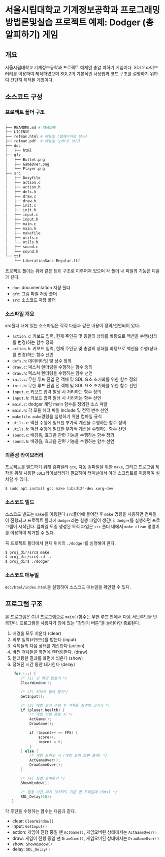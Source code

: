 # 서울시립대학교 기계정보공학과 프로그래밍방법론및실습 프로젝트 예제: Dodger (총알피하기) 게임

## 개요

서울시립대학교 기계정보공학과 프로젝트 예제인 총알 피하기 게임이다. SDL2 라이브러리를 이용하여 제작하였으며 SDL2의 기본적인 사용법과 코드 구조를 설명하기 위하여 간단히 제작된 게임이다. 

## 소스코드 구성

### 프로젝트 폴더 구조

```bash
.
├── REAMDME.md # README
├── LICENSE
├── refman.html # 매뉴얼 (웹페이지로 보기)
├── refman.pdf  # 매뉴얼 (pdf로 보기)
├── doc
│   ├── html
├── gfx
│   ├── Bullet.png
│   ├── GameOver.png
│   └── Player.png
├── src
│   ├── Doxyfile
│   ├── action.c
│   ├── action.h
│   ├── defs.h
│   ├── draw.c
│   ├── draw.h
│   ├── init.c
│   ├── init.h
│   ├── input.c
│   ├── input.h
│   ├── main.c
│   ├── main.h
│   ├── makefile
│   ├── utils.c
│   └── utils.h
│   ├── sound.c
│   └── sound.h
└── ttf
    └── LiberationSans-Regular.ttf
```

프로젝트 폴더는 위와 같은 트리 구조로 이루어져 있으며 각 폴더 내 파일의 기능은 다음과 같다.

* `doc`: documentation 저장 폴더
* `gfx`: 그림 파일 저장 폴더
* `src`: 소스코드 저장 폴더

### 소스파일 개요

src폴더 내에 있는 소스파일은 각각 다음과 같은 내용이 정의/선언되어 있다.

* `action.c`: 키보드 입력, 현재 주인공 및 총알의 상태를 바탕으로 액션을 수행(상태를 변경)하는 함수 정의
* `action.h`: 키보드 입력, 현재 주인공 및 총알의 상태를 바탕으로 액션을 수행(상태를 변경)하는 함수 선언
* `defs.h`: 데이터타입 및 상수 정의
* `draw.c`: 텍스쳐 렌더링을 수행하는 함수 정의
* `draw.h`: 텍스쳐 렌더링을 수행하는 함수 선언
* `init.c`: 무한 루프 진입 전 객체 및 SDL 요소 초기화를 위한 함수 정의
* `init.h`: 무한 루프 진입 전 객체 및 SDL 요소 초기화를 위한 함수 선언
* `input.c`: 키보드 입력 발생 시 처리하는 함수 정의
* `input.h`: 키보드 입력 발생 시 처리하는 함수 선언
* `main.c`: dodger 게임 main 함수를 정의한 소스 파일
* `main.h`: 각 모듈 헤더 파일 include 및 전역 변수 선언
* `makefile`: `make`명령을 실행하기 위한 컴파일 규칙
* `utils.c`: 액션 수행에 필요한 부가적 계산을 수행하는 함수 정의
* `utils.h`: 액션 수행에 필요한 부가적 계산을 수행하는 함수 선언
* `sound.c`: 배경음, 효과음 관련 기능을 수행하는 함수 정의
* `sound.h`: 배경음, 효과음 관련 기능을 수행하는 함수 선언

### 의존성 라이브러리

프로젝트를 빌드하기 위해 컴파일러 `gcc`, 자동 컴파일을 위한 `make`, 그리고 프로그램 제작을 위해 사용한 `SDL2`라이브러리가 필요하며 터미널에서 아래 스크립트를 이용하여 설치할 수 있다.

```bash
$ sudo apt install gcc make libsdl2*-dev xorg-dev
```

### 소스코드 빌드

소스코드 빌드는 `make`를 이용한다 `src`폴더에 들어간 후 `make` 명령을 사용하면 컴파일이 진행되고 프로젝트 폴더에 `dodger`라는 실행 파일이 생긴다. `dodger`를 실행하면 프로그램이 시작된다. 컴파일 도중 생성된 목적 파일은 `src` 폴더 내에서 `make clean` 명령어를 이용하여 제거할 수 있다.

꼭 프로젝트 폴더에서 현재 위치의 `./dodger`를 실행해야 한다.

```bash
$ proj_dir/src$ make
$ proj_dir/src$ cd ..
$ proj_dir$ ./dodger
```

### 소스코드 매뉴얼

`doc/html/index.html`을 실행하여 소스코드 매뉴얼을 확인할 수 있다. 

## 프로그램 구조

본 프로그램은 GUI 프로그램으로 `main()`함수는 무한 루프 안에서 다음 서브루틴을 반복한다. 프로그램은 사용자가 창에 있는 "창닫기 버튼"을 눌러야만 종료된다.

 1. 배경을 모두 지운다 (clear)
 1. 외부 입력(키보드)를 받는다 (input)
 1. 객체들의 다음 상태를 계산한다 (action)
 1. 바뀐 객체들을 화면에 렌더링한다. (draw) 
 1. 렌더링한 결과를 화면에 띄운다 (show)
 1. 정해진 시간 동안 대기한다 (delay)

 ```C
     for (;;) {
        /* (1) 빈 화면 만들기 */
        ClearWindow();

        /* (2) 키보드 입력 받기*/
        GetInput();

        /* (3) 메인 로직 수행 후 객체들 화면에 그리기 */
        if (player.health) {
            /* 게임 진행 중일 시 */
            ActGame();
            DrawGame();

            if (tmpcnt++ == FPS) {
                score++;
                tmpcnt = 0;
            }
        } else {
            /* 게임 오버일 시 (게임 오버 화면 출력) */
            ActGameOver();
            DrawGameOver();
        }

        /* (4) 화면 보여주기 */
        ShowWindow();

        /* 일정 시간 대기 (60FPS 기준 한 프레임에 16ms) */
        SDL_Delay(16);
    }
 ```

 각 루틴을 수행하는 함수는 다음과 같다.

 * clear: `ClearWindow()`
 * input: `GetInput()`
 * action: 게임이 진행 중일 땐 `ActGame()`, 게임오버된 상태에서는 `ActGameOver()`
 * draw: 게임이 진행 중일 땐 `DrawGame()`, 게임오버된 상태에서는 `DrawGameOver()`
 * show: `ShowWindow()`
 * delay: `SDL_Delay()`
